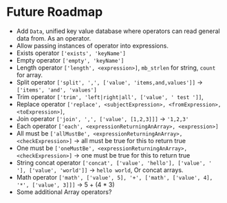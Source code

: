 # Future Roadmap

* Add `Data`, unified key value database where operators can read general data from. As an operator.
* Allow passing instances of operator into expressions.
* Exists operator `['exists', 'keyName']`
* Empty operator `['empty', 'keyName']`
* Length operator `['length', <expression>]`, `mb_strlen` for string, `count` for array.
* Split operator `['split', ',', ['value', 'items,and,values']]` -> `['items', 'and', 'values']`
* Trim operator `['trim', 'left|right|all', ['value', ' test ']]`,
* Replace operator `['replace', <subjectExpression>, <fromExpression>, <toExpression>]`,
* Join operator `['join', ',', ['value', [1,2,3]]]` -> `'1,2,3'`
* Each operator `['each', <expressionReturningAnArray>, <expression>]`
* All must be `['allMustBe', <expressionReturningAnArray>, <checkExpression>]` -> all must be true for this to return true
* One must be `['oneMustBe', <expressionReturningAnArray>, <checkExpression>]` -> one must be true for this to return true 
* String concat operator `['concat', ['value', 'hello'], ['value', ' '], ['value', 'world']]` -> `hello world`, Or concat arrays.
* Math operator `['math', ['value', 5], '+', ['math', ['value', 4], '*', ['value', 3]]]` -> 5 + (4 * 3)
* Some additional Array operators?
